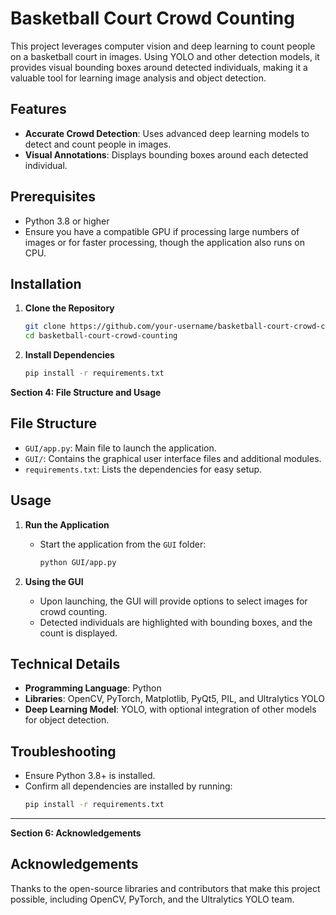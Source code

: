 
# Basketball Court Crowd Counting

This project leverages computer vision and deep learning to count people on a basketball court in images. Using YOLO and other detection models, it provides visual bounding boxes around detected individuals, making it a valuable tool for learning image analysis and object detection.

## Features

- **Accurate Crowd Detection**: Uses advanced deep learning models to detect and count people in images.
- **Visual Annotations**: Displays bounding boxes around each detected individual.

## Prerequisites

- Python 3.8 or higher
- Ensure you have a compatible GPU if processing large numbers of images or for faster processing, though the application also runs on CPU.
  
## Installation

1. **Clone the Repository**
   ```bash
   git clone https://github.com/your-username/basketball-court-crowd-counting.git
   cd basketball-court-crowd-counting
2. **Install Dependencies**
   ```bash
   pip install -r requirements.txt
   
**Section 4: File Structure and Usage**

## File Structure

- `GUI/app.py`: Main file to launch the application.
- `GUI/`: Contains the graphical user interface files and additional modules.
- `requirements.txt`: Lists the dependencies for easy setup.

## Usage

1. **Run the Application**
   - Start the application from the `GUI` folder:
     ```bash
     python GUI/app.py
     ```

2. **Using the GUI**
   - Upon launching, the GUI will provide options to select images for crowd counting.
   - Detected individuals are highlighted with bounding boxes, and the count is displayed.

## Technical Details

- **Programming Language**: Python
- **Libraries**: OpenCV, PyTorch, Matplotlib, PyQt5, PIL, and Ultralytics YOLO
- **Deep Learning Model**: YOLO, with optional integration of other models for object detection.

## Troubleshooting

- Ensure Python 3.8+ is installed.
- Confirm all dependencies are installed by running:
  ```bash
  pip install -r requirements.txt

---

**Section 6: Acknowledgements**

## Acknowledgements

Thanks to the open-source libraries and contributors that make this project possible, including OpenCV, PyTorch, and the Ultralytics YOLO team.
